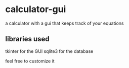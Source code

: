 # calculator-gui
a calculator with a gui that keeps track of your equations

## libraries used
tkinter for the GUI
sqlite3 for the database

feel free to customize it
